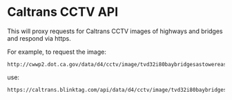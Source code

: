 # Caltrans CCTV API

This will proxy requests for Caltrans CCTV images of highways and bridges and respond via https.

For example, to request the image:
```
http://cwwp2.dot.ca.gov/data/d4/cctv/image/tvd32i80baybridgesastowereast/tvd32i80baybridgesastowereast.jpg
```

use:
```
https://caltrans.blinktag.com/api/data/d4/cctv/image/tvd32i80baybridgesastowereast/tvd32i80baybridgesastowereast.jpg
```

